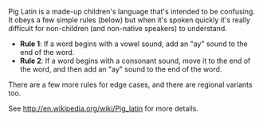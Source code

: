 Pig Latin is a made-up children's language that's intended to be confusing. It obeys a few simple rules (below) but when it's spoken quickly it's really difficult for non-children (and non-native speakers) to understand.

* **Rule 1**: If a word begins with a vowel sound, add an "ay" sound to the end of the word.
* **Rule 2**: If a word begins with a consonant sound, move it to the end of the word, and then add an "ay" sound to the end of the word.

There are a few more rules for edge cases, and there are regional variants too.

See <http://en.wikipedia.org/wiki/Pig_latin> for more details.
